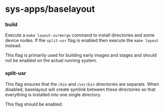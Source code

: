 # sys-apps/baselayout

### build
Execute a `make layout-usrmerge` command to install directories and some device nodes. If the `split-usr` flag is enabled then execute the `make layout` instead.

This flag is primarily used for building early images and stages and should not be enabled on the actual running system.

### split-usr
This flag ensures that the `/bin` and `/usr/bin` directories are separate. When disabled, baselayout will create symlink between these directories so that everything is installed into one single directory.

This flag should be enabled.
